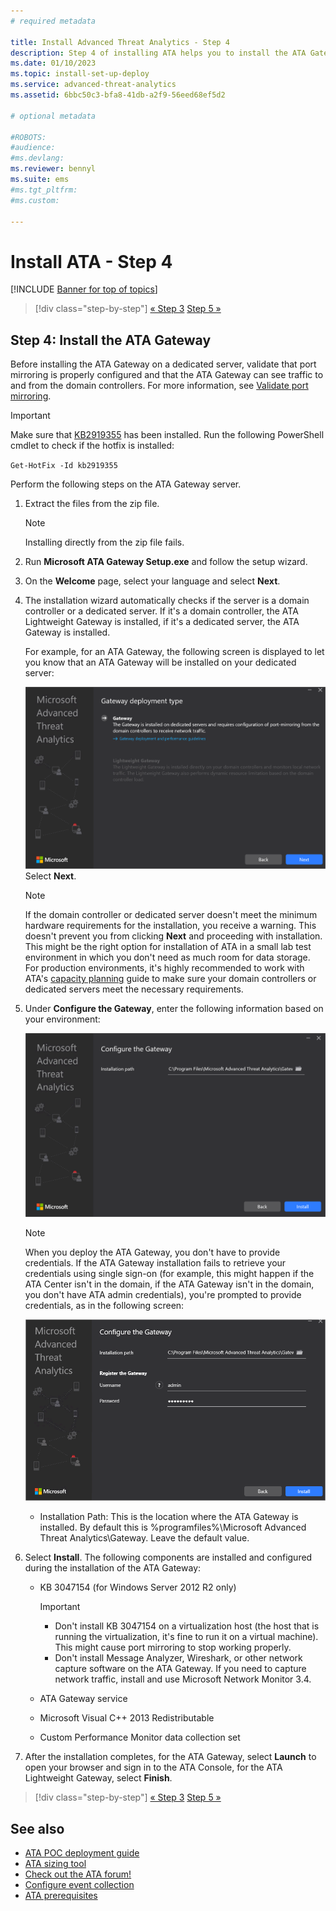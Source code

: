 ```yaml
---
# required metadata

title: Install Advanced Threat Analytics - Step 4
description: Step 4 of installing ATA helps you to install the ATA Gateway.
ms.date: 01/10/2023
ms.topic: install-set-up-deploy
ms.service: advanced-threat-analytics
ms.assetid: 6bbc50c3-bfa8-41db-a2f9-56eed68ef5d2

# optional metadata

#ROBOTS:
#audience:
#ms.devlang:
ms.reviewer: bennyl
ms.suite: ems
#ms.tgt_pltfrm:
#ms.custom:

---
```


# Install ATA - Step 4

[!INCLUDE [Banner for top of topics](includes/banner.md)]

> [!div class="step-by-step"]
> [« Step 3](install-ata-step3.md)
> [Step 5 »](install-ata-step5.md)

## Step 4: Install the ATA Gateway

Before installing the ATA Gateway on a dedicated server, validate that port mirroring is properly configured and that the ATA Gateway can see traffic to and from the domain controllers. For more information, see [Validate port mirroring](validate-port-mirroring.md).


> [!IMPORTANT]
> Make sure that [KB2919355](https://support.microsoft.com/kb/2919355/) has been installed.  Run the following PowerShell cmdlet to check if the hotfix is installed:
>
> `Get-HotFix -Id kb2919355`

Perform the following steps on the ATA Gateway server.

1. Extract the files from the zip file. 
   > [!NOTE] 
   > Installing directly from the zip file fails.
    
1. Run **Microsoft ATA Gateway Setup.exe** and follow the setup wizard.
    
1. On the **Welcome** page, select your language and select **Next**.
    
1. The installation wizard automatically checks if the server is a domain controller or a dedicated server. If it's a domain controller, the ATA Lightweight Gateway is installed, if it's a dedicated server, the ATA Gateway is installed. 
    
   For example, for an ATA Gateway, the following screen is displayed to let you know that an ATA Gateway will be installed on your dedicated server:
    
    ![ATA Gateway installation.](media/ata-gw-install.png)
   Select **Next**.
    
   > [!NOTE] 
   > If the domain controller or dedicated server doesn't meet the minimum hardware requirements for the installation, you receive a warning. This doesn't prevent you from clicking **Next** and proceeding with installation. This might be the right option for installation of ATA in a small lab test environment in which you don't need as much room for data storage. For production environments, it's highly recommended to work with ATA's [capacity planning](ata-capacity-planning.md) guide to make sure your domain controllers or dedicated servers meet the necessary requirements.
    
1. Under **Configure the Gateway**, enter the following information based on your environment:
    
    ![ATA gateway configuration image.](media/ata-gw-configure.png)
    
   > [!NOTE]
   > When you deploy the ATA Gateway, you don't have to provide credentials. If the ATA Gateway installation fails to retrieve your credentials using single sign-on (for example, this might happen if the ATA Center isn't in the domain, if the ATA Gateway isn't in the domain, you don't have ATA admin credentials), you're prompted to provide credentials, as in the following screen: 
   
    ![Provide ATA gateway credentials.](media/ata-install-credentials.png)
   
    - Installation Path: This is the location where the ATA Gateway is installed. By default this is  %programfiles%\Microsoft Advanced Threat Analytics\Gateway. Leave the default value.
   
1. Select **Install**. The following components are installed and configured during the installation of the ATA Gateway:
    
    - KB 3047154 (for Windows Server 2012 R2 only)
    
        > [!IMPORTANT]
        > - Don't install KB 3047154 on a virtualization host (the host that is running the virtualization, it's fine to run it on a virtual machine). This might cause port mirroring to stop working properly. 
        > - Don't install Message Analyzer, Wireshark, or other network capture software on the ATA Gateway. If you need to capture network traffic, install and use Microsoft Network Monitor 3.4.
    
    - ATA Gateway service
    - Microsoft Visual C++ 2013 Redistributable
    - Custom Performance Monitor data collection set
    
1. After the installation completes, for the ATA Gateway, select **Launch** to open your browser and sign in to the ATA Console, for the ATA Lightweight Gateway, select **Finish**.

> [!div class="step-by-step"]
> [« Step 3](install-ata-step3.md)
> [Step 5 »](install-ata-step5.md)

## See also

- [ATA POC deployment guide](/samples/browse/?redirectedfrom=TechNet-Gallery)
- [ATA sizing tool](https://aka.ms/atasizingtool)
- [Check out the ATA forum!](https://social.technet.microsoft.com/Forums/security/home?forum=mata)
- [Configure event collection](configure-event-collection.md)
- [ATA prerequisites](ata-prerequisites.md)
